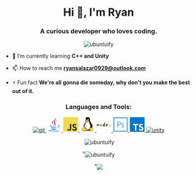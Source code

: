 <h1 align="center">Hi 👋, I'm Ryan</h1>
<h3 align="center">A curious developer who loves coding.</h3>

<p align="center"> <img src="https://komarev.com/ghpvc/?username=ubuntuify&label=Profile%20views&color=0e75b6&style=flat" alt="ubuntuify" /> </p>

- 🌱 I’m currently learning **C++ and Unity**

- 📫 How to reach me **ryansalazar0929@outlook.com**

- ⚡ Fun fact **We're all gonna die someday, why don't you make the best out of it.**


<h3 align="center">Languages and Tools:</h3>
<p align="center"> <a href="https://git-scm.com/" target="_blank"> <img src="https://www.vectorlogo.zone/logos/git-scm/git-scm-icon.svg" alt="git" width="40" height="40"/> </a> <a href="https://www.java.com" target="_blank"> <img src="https://raw.githubusercontent.com/devicons/devicon/master/icons/java/java-original.svg" alt="java" width="40" height="40"/> </a> <a href="https://developer.mozilla.org/en-US/docs/Web/JavaScript" target="_blank"> <img src="https://raw.githubusercontent.com/devicons/devicon/master/icons/javascript/javascript-original.svg" alt="javascript" width="40" height="40"/> </a> <a href="https://www.linux.org/" target="_blank"> <img src="https://raw.githubusercontent.com/devicons/devicon/master/icons/linux/linux-original.svg" alt="linux" width="40" height="40"/> </a> <a href="https://nodejs.org" target="_blank"> <img src="https://raw.githubusercontent.com/devicons/devicon/master/icons/nodejs/nodejs-original-wordmark.svg" alt="nodejs" width="40" height="40"/> </a> <a href="https://www.photoshop.com/en" target="_blank"> <img src="https://raw.githubusercontent.com/devicons/devicon/master/icons/photoshop/photoshop-line.svg" alt="photoshop" width="40" height="40"/> </a> <a href="https://www.typescriptlang.org/" target="_blank"> <img src="https://raw.githubusercontent.com/devicons/devicon/master/icons/typescript/typescript-original.svg" alt="typescript" width="40" height="40"/> </a> <a href="https://unity.com/" target="_blank"> <img src="https://www.vectorlogo.zone/logos/unity3d/unity3d-icon.svg" alt="unity" width="40" height="40"/> </a> </p>

<p align="center">&nbsp;<img align="center" src="https://github-readme-stats.vercel.app/api?username=ubuntuify&show_icons=true&locale=en" alt="ubuntuify" /></p>
<p align="center">"<img align="center" src="https://github-readme-streak-stats.herokuapp.com/?user=ubuntuify&" alt="ubuntuify" /></p>
<p align="center">"<img align="center" src="https://github-readme-stats.vercel.app/api/top-langs/?username=ubuntuify&layout=compact">
